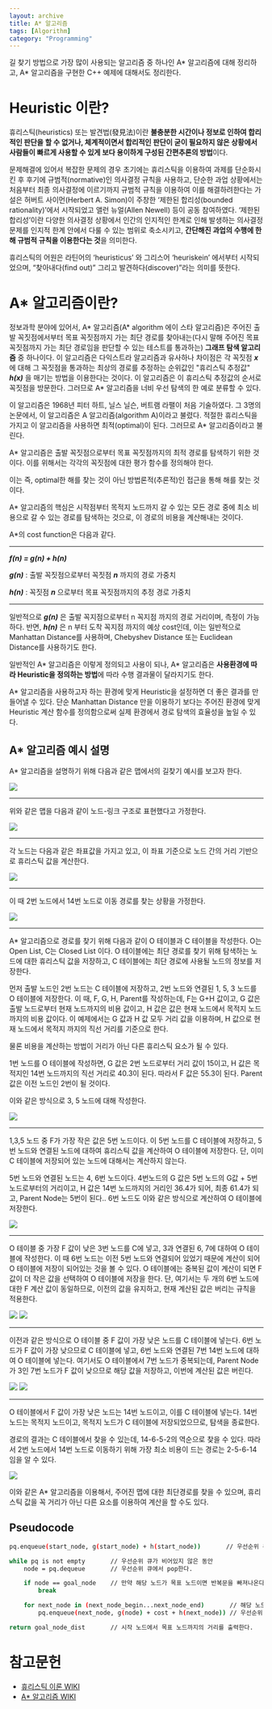 ```yaml
---
layout: archive
title: A* 알고리즘
tags: [Algorithm]
category: "Programming"
---
```


길 찾기 방법으로 가장 많이 사용되는 알고리즘 중 하나인 A* 알고리즘에 대해 정리하고, A* 알고리즘을 구현한 C++ 예제에 대해서도 정리한다.

# Heuristic 이란?

휴리스틱(heuristics) 또는 발견법(發見法)이란 **불충분한 시간이나 정보로 인하여 합리적인 판단을 할 수 없거나, 체계적이면서 합리적인 판단이 굳이 필요하지 않은 상황에서 사람들이 빠르게 사용할 수 있게 보다 용이하게 구성된 간편추론의 방법**이다.

문제해결에 있어서 복잡한 문제의 경우 초기에는 휴리스틱을 이용하여 과제를 단순화시킨 후 후기에 규범적(normative)인 의사결정 규칙을 사용하고, 단순한 과업 상황에서는 처음부터 최종 의사결정에 이르기까지 규범적 규칙을 이용하여 이를 해결하려한다는 가설은 허버트 사이먼(Herbert A. Simon)이 주창한 ‘제한된 합리성(bounded rationality)’에서 시작되었고 앨런 뉴얼(Allen Newell) 등이 공동 참여하였다. ‘제한된 합리성’이란 다양한 의사결정 상황에서 인간의 인지적인 한계로 인해 발생하는 의사결정 문제를 인지적 한계 안에서 다룰 수 있는 범위로 축소시키고, **간단해진 과업의 수행에 한해 규범적 규칙을 이용한다는 것**을 의미한다.

휴리스틱의 어원은 라틴어의 ‘heuristicus’ 와 그리스어 ‘heuriskein’ 에서부터 시작되었으며, “찾아내다(find out)” 그리고 발견하다(discover)”라는 의미를 뜻한다.

# A* 알고리즘이란?

정보과학 분야에 있어서, A* 알고리즘(A* algorithm 에이 스타 알고리즘)은 주어진 출발 꼭짓점에서부터 목표 꼭짓점까지 가는 최단 경로를 찾아내는(다시 말해 주어진 목표 꼭짓점까지 가는 최단 경로임을 판단할 수 있는 테스트를 통과하는) **그래프 탐색 알고리즘** 중 하나이다. 이 알고리즘은 다익스트라 알고리즘과 유사하나 차이점은 각 꼭짓점 ***x*** 에 대해 그 꼭짓점을 통과하는 최상의 경로를 추정하는 순위값인 "휴리스틱 추정값" ***h(x)*** 을 매기는 방법을 이용한다는 것이다. 이 알고리즘은 이 휴리스틱 추정값의 순서로 꼭짓점을 방문한다. 그러므로 A* 알고리즘을 너비 우선 탐색의 한 예로 분류할 수 있다.

이 알고리즘은 1968년 피터 하트, 닐스 닐슨, 버트램 라팰이 처음 기술하였다. 그 3명의 논문에서, 이 알고리즘은 A 알고리즘(algorithm A)이라고 불렸다. 적절한 휴리스틱을 가지고 이 알고리즘을 사용하면 최적(optimal)이 된다. 그러므로 A* 알고리즘이라고 불린다.

A* 알고리즘은 출발 꼭짓점으로부터 목표 꼭짓점까지의 최적 경로를 탐색하기 위한 것이다. 이를 위해서는 각각의 꼭짓점에 대한 평가 함수를 정의해야 한다.

이는 즉, optimal한 해를 찾는 것이 아닌 방법론적(추론적)인 접근을 통해 해를 찾는 것이다.

A* 알고리즘의 핵심은 시작점부터 목적지 노드까지 갈 수 있는 모든 경로 중에 최소 비용으로 갈 수 있는 경로를 탐색하는 것으로, 이 경로의 비용을 계산해내는 것이다.

A*의 cost function은 다음과 같다.

---
***f(n) = g(n) + h(n)***

***g(n)*** : 출발 꼭짓점으로부터 꼭짓점 ***n*** 까지의 경로 가중치

***h(n)*** : 꼭짓점 ***n*** 으로부터 목표 꼭짓점까지의 추정 경로 가중치

---

일반적으로 ***g(n)*** 은 출발 꼭지점으로부터 n 꼭지점 까지의 경로 거리이며, 측정이 가능하다.
반면, ***h(n)*** 은 n 부터 도착 꼭지점 까지의 예상 cost인데, 이는 일반적으로 Manhattan Distance를 사용하며, Chebyshev Distance 또는 Euclidean Distance를 사용하기도 한다.

일반적인 A* 알고리즘은 이렇게 정의되고 사용이 되나, A* 알고리즘은 **사용환경에 따라 Heuristic을 정의하는 방법**에 따라 수행 결과물이 달라지기도 한다.

A* 알고리즘을 사용하고자 하는 환경에 맞게 Heuristic을 설정하면 더 좋은 결과를 만들어낼 수 있다. 단순 Manhattan Distance 만을 이용하기 보다는 주어진 환경에 맞게 Heuristic 계산 함수를 정의함으로써 실제 환경에서 경로 탐색의 효율성을 높일 수 있다.

## A* 알고리즘 예시 설명

A* 알고리즘을 설명하기 위해 다음과 같은 맵에서의 길찾기 예시를 보고자 한다.

<img src="/assets/img/posts/221222_astar_1.png">

---

위와 같은 맵을 다음과 같이 노드-링크 구조로 표현했다고 가정한다.

<img src="/assets/img/posts/221222_astar_2.png">

---

각 노드는 다음과 같은 좌표값을 가지고 있고, 이 좌표 기준으로 노드 간의 거리 기반으로 휴리스틱 값을 계산한다.

<img src="/assets/img/posts/221222_astar_3.png">

---

이 때 2번 노드에서 14번 노드로 이동 경로를 찾는 상황을 가정한다.

<img src="/assets/img/posts/221222_astar_4.png">

---

A* 알고리즘으로 경로를 찾기 위해 다음과 같이 O 테이블과 C 테이블을 작성한다. O는 Open List, C는 Closed List 이다. O 테이블에는 최단 경로를 찾기 위해 탐색하는 노드에 대한 휴리스틱 값을 저장하고, C 테이블에는 최단 경로에 사용될 노드의 정보를 저장한다.

먼저 출발 노드인 2번 노드는 C 테이블에 저장하고, 2번 노드와 연결된 1, 5, 3 노드를 O 테이블에 저장한다. 이 때, F, G, H, Parent를 작성하는데, F는 G+H 값이고, G 값은 출발 노드로부터 현재 노드까지의 비용 값이고, H 값은 값은 현재 노드에서 목적지 노드 까지의 비용 값이다. 이 예제에서는 G 값과 H 값 모두 거리 값을 이용하며, H 값으로 현재 노드에서 목적지 까지의 직선 거리를 기준으로 한다.

물론 비용을 계산하는 방법이 거리가 아닌 다른 휴리스틱 요소가 될 수 있다.

1번 노드를 O 테이블에 작성하면, G 값은 2번 노드로부터 거리 값이 15이고, H 값은 목적지인 14번 노드까지의 직선 거리로 40.3이 된다. 따라서 F 값은 55.3이 된다. Parent 값은 이전 노드인 2번이 될 것이다.

이와 같은 방식으로 3, 5 노드에 대해 작성한다.

<img src="/assets/img/posts/221222_astar_5.png">

---

1,3,5 노드 중 F가 가장 작은 값은 5번 노드이다. 이 5번 노드를 C 테이블에 저장하고, 5번 노드와 연결된 노드에 대하여 휴리스틱 값을 계산하여 O 테이블에 저장한다. 단, 이미 C 테이블에 저장되어 있는 노드에 대해서는 계산하지 않는다.

5번 노드와 연결된 노드는 4, 6번 노드이다. 4번노드의 G 값은 5번 노드의 G값 + 5번 노드로부터의 거리이고, H 값은 14번 노드까지의 거리인 36.4가 되어, 최종 61.4가 되고, Parent Node는 5번이 된다.. 6번 노드도 이와 같은 방식으로 계산하여 O 테이블에 저장한다.

<img src="/assets/img/posts/221222_astar_6.png">

---

O 테이블 중 가장 F 값이 낮은 3번 노드를 C에 넣고, 3과 연결된 6, 7에 대하여 O 테이블에 작성한다. 이 때 6번 노드는 이전 5번 노드와 연결되어 있었기 때문에 계산이 되어 O 테이블에 저장이 되어있는 것을 볼 수 있다. O 테이블에는 중복된 값이 계산이 되면 F 값이 더 작은 값을 선택하여 O 테이블에 저장을 한다. 단, 여기서는 두 개의 6번 노드에 대한 F 계산 값이 동일하므로, 이전의 값을 유지하고, 현재 계산된 값은 버리는 규칙을 적용한다.

<img src="/assets/img/posts/221222_astar_7.png">

<img src="/assets/img/posts/221222_astar_8.png">

---

이전과 같은 방식으로 O 테이블 중 F 값이 가장 낮은 노드를 C 테이블에 넣는다. 6번 노드가 F 값이 가장 낮으므로 C 테이블에 넣고, 6번 노드와 연결된 7번 14번 노드에 대하여 O 테이블에 넣는다. 여기서도 O 테이블에서 7번 노드가 중복되는데, Parent Node가 3인 7번 노드가 F 값이 낮으므로 해당 값을 저장하고, 이번에 계산된 값은 버린다.

<img src="/assets/img/posts/221222_astar_9.png">

<img src="/assets/img/posts/221222_astar_10.png">

---

O 테이블에서 F 값이 가장 낮은 노드는 14번 노드이고, 이를 C 테이블에 넣는다. 14번 노드는 목적지 노드이고, 목적지 노드가 C 테이블에 저장되었으므로, 탐색을 종료한다.

경로의 결과는 C 테이블에서 찾을 수 있는데, 14-6-5-2의 역순으로 찾을 수 있다. 따라서 2번 노드에서 14번 노드로 이동하기 위해 가장 최소 비용이 드는 경로는 2-5-6-14 임을 알 수 있다.

<img src="/assets/img/posts/221222_astar_11.png">

이와 같은 A* 알고리즘을 이용해서, 주어진 맵에 대한 최단경로를 찾을 수 있으며, 휴리스틱 값을 꼭 거리가 아닌 다른 요소를 이용하여 계산을 할 수도 있다.

## Pseudocode

```bash
pq.enqueue(start_node, g(start_node) + h(start_node))       // 우선순위 큐에 시작 노드를 삽입한다.

while pq is not empty       // 우선순위 큐가 비어있지 않은 동안
    node = pq.dequeue       // 우선순위 큐에서 pop한다.

    if node == goal_node    // 만약 해당 노드가 목표 노드이면 반복문을 빠져나온다.
        break

    for next_node in (next_node_begin...next_node_end)       // 해당 노드에서 이동할 수 있는 다음 노드들을 보는 동안
        pq.enqueue(next_node, g(node) + cost + h(next_node)) // 우선순위 큐에 다음 노드를 삽입한다.

return goal_node_dist       // 시작 노드에서 목표 노드까지의 거리를 출력한다.
```

# 참고문헌
* [휴리스틱 이론 WIKI](https://ko.wikipedia.org/wiki/%ED%9C%B4%EB%A6%AC%EC%8A%A4%ED%8B%B1_%EC%9D%B4%EB%A1%A0)
* [A* 알고리즘 WIKI](https://ko.wikipedia.org/wiki/A*_%EC%95%8C%EA%B3%A0%EB%A6%AC%EC%A6%98)